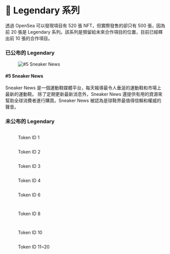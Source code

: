 # 👑 Legendary 系列

透過 OpenSea 可以發現項目有 520 張 NFT，但實際發售的卻只有 500 張，因為前 20 張是 Legendary 系列。該系列是預留給未來合作項目的位置，目前已經釋出前 10 張的合作項目。

### **已公布的** Legendary

<figure><img src=".gitbook/assets/m05.jpg" alt="#5 Sneaker News"><figcaption></figcaption></figure>

#### #5 Sneaker News

Sneaker News 是一個運動鞋媒體平台，每天報導最令人垂涎​​的運動鞋和市場上最新的運動鞋。 除了定期更新最新消息外，Sneaker News 還提供有用的資源來幫助全球消費者進行購買。Sneaker News 被認為是球鞋界最值得信賴和權威的聲音。

### 未公布的 Legendary

<div>

<figure><img src=".gitbook/assets/01.jpg" alt=""><figcaption><p>Token ID 1</p></figcaption></figure>

 

<figure><img src=".gitbook/assets/02 (1).jpg" alt=""><figcaption><p>Token ID 2</p></figcaption></figure>

</div>

<div>

<figure><img src=".gitbook/assets/03.jpg" alt=""><figcaption><p>Token ID 3</p></figcaption></figure>

 

<figure><img src=".gitbook/assets/04 (1).jpg" alt=""><figcaption><p>Token ID 4</p></figcaption></figure>

</div>

<div>

<figure><img src=".gitbook/assets/06.jpg" alt=""><figcaption><p>Token ID 6</p></figcaption></figure>

 

<figure><img src=".gitbook/assets/07 (2).jpg" alt=""><figcaption></figcaption></figure>

</div>

<div>

<figure><img src=".gitbook/assets/08 (1).jpg" alt=""><figcaption><p>Token ID 8</p></figcaption></figure>

 

<figure><img src=".gitbook/assets/09 (1).jpg" alt=""><figcaption></figcaption></figure>

</div>

<div>

<figure><img src=".gitbook/assets/10 (1).jpg" alt=""><figcaption><p>Token ID 10</p></figcaption></figure>

 

<figure><img src=".gitbook/assets/11S.jpg" alt=""><figcaption><p>Token ID 11~20</p></figcaption></figure>

</div>

